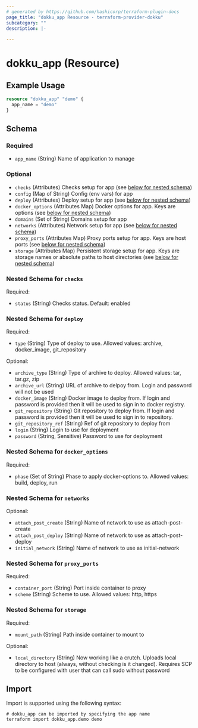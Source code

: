 ```yaml
---
# generated by https://github.com/hashicorp/terraform-plugin-docs
page_title: "dokku_app Resource - terraform-provider-dokku"
subcategory: ""
description: |-
  
---
```


# dokku_app (Resource)



## Example Usage

```terraform
resource "dokku_app" "demo" {
  app_name = "demo"
}
```

<!-- schema generated by tfplugindocs -->
## Schema

### Required

- `app_name` (String) Name of application to manage

### Optional

- `checks` (Attributes) Checks setup for app (see [below for nested schema](#nestedatt--checks))
- `config` (Map of String) Config (env vars) for app
- `deploy` (Attributes) Deploy setup for app (see [below for nested schema](#nestedatt--deploy))
- `docker_options` (Attributes Map) Docker options for app. Keys are options (see [below for nested schema](#nestedatt--docker_options))
- `domains` (Set of String) Domains setup for app
- `networks` (Attributes) Network setup for app (see [below for nested schema](#nestedatt--networks))
- `proxy_ports` (Attributes Map) Proxy ports setup for app. Keys are host ports (see [below for nested schema](#nestedatt--proxy_ports))
- `storage` (Attributes Map) Persistent storage setup for app. Keys are storage names or absolute paths to host directories (see [below for nested schema](#nestedatt--storage))

<a id="nestedatt--checks"></a>
### Nested Schema for `checks`

Required:

- `status` (String) Checks status. Default: enabled


<a id="nestedatt--deploy"></a>
### Nested Schema for `deploy`

Required:

- `type` (String) Type of deploy to use. Allowed values: archive, docker_image, git_repository

Optional:

- `archive_type` (String) Type of archive to deploy. Allowed values: tar, tar.gz, zip
- `archive_url` (String) URL of archive to delpoy from. Login and password will not be used
- `docker_image` (String) Docker image to deploy from. If login and password is provided then it will be used to sign in to docker registry.
- `git_repository` (String) Git repository to deploy from. If login and password is provided then it will be used to sign in to repository.
- `git_repository_ref` (String) Ref of git repository to deploy from
- `login` (String) Login to use for deployment
- `password` (String, Sensitive) Password to use for deployment


<a id="nestedatt--docker_options"></a>
### Nested Schema for `docker_options`

Required:

- `phase` (Set of String) Phase to apply docker-options to. Allowed values: build, deploy, run


<a id="nestedatt--networks"></a>
### Nested Schema for `networks`

Optional:

- `attach_post_create` (String) Name of network to use as attach-post-create
- `attach_post_deploy` (String) Name of network to use as attach-post-deploy
- `initial_network` (String) Name of network to use as initial-network


<a id="nestedatt--proxy_ports"></a>
### Nested Schema for `proxy_ports`

Required:

- `container_port` (String) Port inside container to proxy
- `scheme` (String) Scheme to use. Allowed values: http, https


<a id="nestedatt--storage"></a>
### Nested Schema for `storage`

Required:

- `mount_path` (String) Path inside container to mount to

Optional:

- `local_directory` (String) Now working like a crutch. Uploads local directory to host (always, without checking is it changed). Requires SCP to be configured with user that can call sudo without password

## Import

Import is supported using the following syntax:

```shell
# dokku_app can be imported by specifying the app name
terraform import dokku_app.demo demo
```
